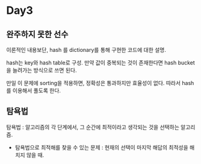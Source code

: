 <h1> Day3 </h1>

<h2> 완주하지 못한 선수 </h2>


이론적인 내용보단, hash 를 dictionary를 통해 구현한 코드에 대한 설명.
<br>

hash는 key와 hash table로 구성. 만약 값이 중복되는 것이 존재한다면 hash bucket을 늘려가는 방식으로 쓰면 된다.

만일 이 문제에 sorting을 적용하면, 정확성은 통과하지만 효율성이 없다. 따라서 hash 를 이용해서 풀도록 한다.

<h2> 탐욕법 </h2>

탐욕법 : 알고리즘의 각 단계에서, 그 순간에 최적이라고 생각되는 것을 선택하는 알고리즘.
- 탐욕법으로 최적해를 찾을 수 있는 문제 : 현재의 선택이 마지막 해답의 최적성을 해치지 않을 때.

